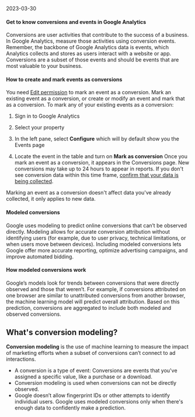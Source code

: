 2023-03-30

#### Get to know conversions and events in Google Analytics

Conversions are user activities that contribute to the success of a business. In Google Analytics, measure those activities using conversion events. Remember, the backbone of Google Analytics data is events, which Analytics collects and stores as users interact with a website or app. Conversions are a subset of those events and should be events that are most valuable to your business.


#### How to create and mark events as conversions

You need [Edit permission](https://support.google.com/analytics/answer/9305587) to mark an event as a conversion. Mark an existing event as a conversion, or create or modify an event and mark that as a conversion.
To mark any of your existing events as a conversion:
1.  Sign in to Google Analytics
    
2.  Select your property
    
3.  In the left pane, select **Configure** which will by default show you the Events page
    
4.  Locate the event in the table and turn on **Mark as conversion**
Once you mark an event as a conversion, it appears in the Conversions page. New conversions may take up to 24 hours to appear in reports. If you don't see conversion data within this time frame, [confirm that your data is being collected](https://support.google.com/analytics/answer/9333790).

Marking an event as a conversion doesn't affect data you've already collected, it only applies to new data.


#### Modeled conversions

Google uses modeling to predict online conversions that can’t be observed directly. Modeling allows for accurate conversion attribution without identifying users (for example, due to user privacy, technical limitations, or when users move between devices). Including modeled conversions lets Google offer more accurate reporting, optimize advertising campaigns, and improve automated bidding.


#### How modeled conversions work

Google’s models look for trends between conversions that were directly observed and those that weren’t. For example, if conversions attributed on one browser are similar to unattributed conversions from another browser, the machine learning model will predict overall attribution. Based on this prediction, conversions are aggregated to include both modeled and observed conversions.

## What's conversion modeling?

**Conversion modeling** is the use of machine learning to measure the impact of marketing efforts when a subset of conversions can’t connect to ad interactions.

-   A conversion is a type of event: Conversions are events that you've assigned a specific value, like a purchase or a download.
-   Conversion modeling is used when conversions can not be directly observed.
-   Google doesn’t allow fingerprint IDs or other attempts to identify individual users. Google uses modeled conversions only when there's enough data to confidently make a prediction.